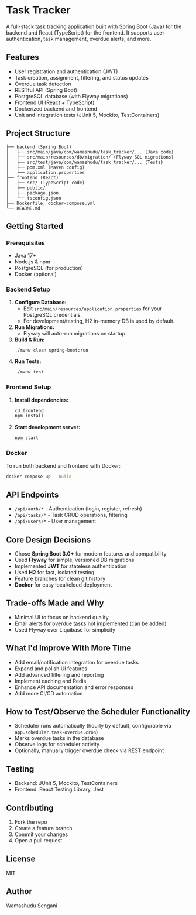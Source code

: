 # Task Tracker

A full-stack task tracking application built with Spring Boot (Java) for the backend and React (TypeScript) for the frontend. It supports user authentication, task management, overdue alerts, and more.

## Features
- User registration and authentication (JWT)
- Task creation, assignment, filtering, and status updates
- Overdue task detection
- RESTful API (Spring Boot)
- PostgreSQL database (with Flyway migrations)
- Frontend UI (React + TypeScript)
- Dockerized backend and frontend
- Unit and integration tests (JUnit 5, Mockito, TestContainers)

## Project Structure
```
├── backend (Spring Boot)
│   ├── src/main/java/com/wamashudu/task_tracker/... (Java code)
│   ├── src/main/resources/db/migration/ (Flyway SQL migrations)
│   ├── src/test/java/com/wamashudu/task_tracker/... (Tests)
│   ├── pom.xml (Maven config)
│   └── application.properties
├── frontend (React)
│   ├── src/ (TypeScript code)
│   ├── public/
│   ├── package.json
│   └── tsconfig.json
├── Dockerfile, docker-compose.yml
└── README.md
```

## Getting Started

### Prerequisites
- Java 17+
- Node.js & npm
- PostgreSQL (for production)
- Docker (optional)

### Backend Setup
1. **Configure Database:**
   - Edit `src/main/resources/application.properties` for your PostgreSQL credentials.
   - For development/testing, H2 in-memory DB is used by default.
2. **Run Migrations:**
   - Flyway will auto-run migrations on startup.
3. **Build & Run:**
   ```bash
   ./mvnw clean spring-boot:run
   ```
4. **Run Tests:**
   ```bash
   ./mvnw test
   ```

### Frontend Setup
1. **Install dependencies:**
   ```bash
   cd frontend
   npm install
   ```
2. **Start development server:**
   ```bash
   npm start
   ```

### Docker
To run both backend and frontend with Docker:
```bash
docker-compose up --build
```

## API Endpoints
- `/api/auth/*` - Authentication (login, register, refresh)
- `/api/tasks/*` - Task CRUD operations, filtering
- `/api/users/*` - User management

## Core Design Decisions
- Chose **Spring Boot 3.0+** for modern features and compatibility
- Used **Flyway** for simple, versioned DB migrations
- Implemented **JWT** for stateless authentication
- Used **H2** for fast, isolated testing
- Feature branches for clean git history
- **Docker** for easy local/cloud deployment

## Trade-offs Made and Why
- Minimal UI to focus on backend quality
- Email alerts for overdue tasks not implemented (can be added)
- Used Flyway over Liquibase for simplicity

## What I'd Improve With More Time
- Add email/notification integration for overdue tasks
- Expand and polish UI features
- Add advanced filtering and reporting
- Implement caching and Redis
- Enhance API documentation and error responses
- Add more CI/CD automation

## How to Test/Observe the Scheduler Functionality
- Scheduler runs automatically (hourly by default, configurable via `app.scheduler.task-overdue.cron`)
- Marks overdue tasks in the database
- Observe logs for scheduler activity
- Optionally, manually trigger overdue check via REST endpoint

## Testing
- Backend: JUnit 5, Mockito, TestContainers
- Frontend: React Testing Library, Jest

## Contributing
1. Fork the repo
2. Create a feature branch
3. Commit your changes
4. Open a pull request

## License
MIT

## Author
Wamashudu Sengani
